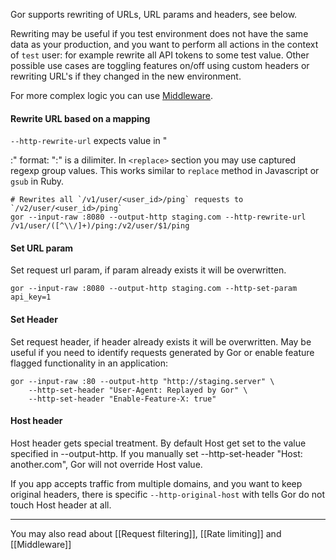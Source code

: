 Gor supports rewriting of URLs, URL params and headers, see below.

Rewriting may be useful if you test environment does not have the same data as your production, and you want to perform all actions in the context of `test` user: for example rewrite all API tokens to some test value. Other possible use cases are toggling features on/off using custom headers or rewriting URL's if they changed in the new environment.

For more complex logic you can use [Middleware](middleware.md).

#### Rewrite URL based on a mapping
`--http-rewrite-url` expects value in "<search>:<replace>" format: ":" is a dilimiter. In `<replace>` section you may use captured regexp group values. This works similar to `replace` method in Javascript or `gsub` in Ruby. 

```
# Rewrites all `/v1/user/<user_id>/ping` requests to `/v2/user/<user_id>/ping`
gor --input-raw :8080 --output-http staging.com --http-rewrite-url /v1/user/([^\\/]+)/ping:/v2/user/$1/ping
```

#### Set URL param
Set request url param, if param already exists it will be overwritten.
```
gor --input-raw :8080 --output-http staging.com --http-set-param api_key=1
```

#### Set Header
Set request header, if header already exists it will be overwritten. May be useful if you need to identify requests generated by Gor or enable feature flagged functionality in an application:

```
gor --input-raw :80 --output-http "http://staging.server" \
    --http-set-header "User-Agent: Replayed by Gor" \
    --http-set-header "Enable-Feature-X: true"
```

#### Host header
Host header gets special treatment. By default Host get set to the value specified in --output-http. If you manually set --http-set-header "Host: another.com", Gor will not override Host value.

If you app accepts traffic from multiple domains, and you want to keep original headers, there is specific `--http-original-host` with tells Gor do not touch Host header at all.


***

You may also read about [[Request filtering]], [[Rate limiting]] and [[Middleware]]
